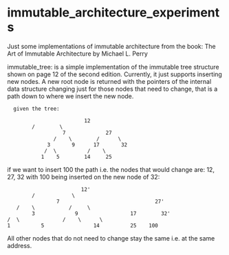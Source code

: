 # immutable_architecture_experiments
Just some implementations of immutable architecture from the book: The Art of Immutable Architecture by Michael L. Perry


immutable_tree: 
      is a simple implementation of the immutable tree structure shown on page 12 of the second edition.
      Currently, it just supports inserting new nodes. A new root node is returned with the pointers
      of the internal data structure changing just for those nodes that need to change, that is a path
      down to where we insert the new node.

      given the tree:

                             12
			/        \
                      7             27
                   /    \        /      \
                 3       9      17       32
                /  \          /    \
               1    5        14     25
 
if we want to insert 100 the path i.e. the nodes that would change are: 12, 27, 32 with 100 being inserted on the new 
node of 32:

      						12'
            /            \
					7					 			27'
       /    \           /     \
			3			  9					17		  32'
    /  \              /    \      \
	1		   5 			    14			25    100 

All other nodes that do not need to change stay the same i.e. at the same address.


 


